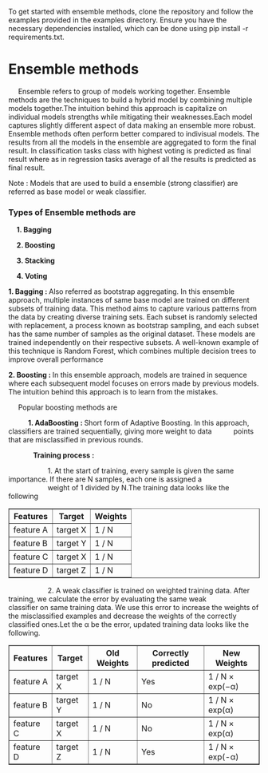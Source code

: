 <p> To get started with ensemble methods, clone the repository and follow the examples provided in the examples directory. Ensure you have the necessary dependencies installed, which can be done using pip install -r requirements.txt.</p>


<h1> Ensemble methods </h1>


<p> &nbsp;&nbsp;&nbsp;&nbsp;&nbsp;Ensemble refers to group of models working together. Ensemble methods are the techniques to build a hybrid model by combining multiple models together.The intuition behind this approach is capitalize on individual models strengths while mitigating their weaknesses.Each model captures slightly different aspect of data making an ensemble more robust. Ensemble methods often perform better compared to indivisual models. The results from all the models in the ensemble are aggregated to form the final result. In classification tasks class with highest voting is predicted as final result where as in regression tasks average of all the results is predicted as final result.
</p>
<p>Note : Models that are used to build a ensemble (strong classifier) are referred as base model or weak classifier.</p> 
<h3>Types of Ensemble methods are </h2>
<p><strong>&nbsp;&nbsp;&nbsp;&nbsp;&nbsp;1. Bagging</strong></p>
<p><strong>&nbsp;&nbsp;&nbsp;&nbsp;&nbsp;2. Boosting</strong></p>
<p><strong>&nbsp;&nbsp;&nbsp;&nbsp;&nbsp;3. Stacking</strong></p>
<p><strong>&nbsp;&nbsp;&nbsp;&nbsp;&nbsp;4. Voting</strong></p>

<p> </p>
<p><strong>1. Bagging : </strong>Also referred as bootstrap aggregating. In this ensemble approach, multiple instances of same base model are trained on different subsets of training data. This method aims to capture various patterns from the data by creating diverse training sets. Each subset is randomly selected with replacement, a process known as bootstrap sampling, and each subset has the same number of samples as the original dataset.  These models are trained independently on their respective subsets. A well-known example of this technique is Random Forest, which combines multiple decision trees to improve overall performance</p>
<p> </p>
<p><strong>2. Boosting : </strong>In this ensemble approach, models are trained in sequence where each subsequent model focuses on errors made by previous models. The intuition behind this approach is to learn from the mistakes.  
</p> 
<p>&nbsp;&nbsp;&nbsp;&nbsp;&nbsp;Popular boosting methods are </p>
<p>&nbsp;&nbsp;&nbsp;&nbsp;&nbsp;&nbsp;&nbsp;&nbsp;&nbsp;&nbsp;<strong>1. AdaBoosting : </strong> Short form of Adaptive Boosting. In this approach, classifiers are trained sequentially, giving more weight to data &nbsp;&nbsp;&nbsp;&nbsp;&nbsp;&nbsp;&nbsp;&nbsp;&nbsp;&nbsp;points that are misclassified in previous rounds. </p>
<p><strong> &nbsp;&nbsp;&nbsp;&nbsp;&nbsp;&nbsp;&nbsp;&nbsp;&nbsp;&nbsp;&nbsp;&nbsp;&nbsp;&nbsp;&nbsp;Training process :</strong></p>
<p>&nbsp;&nbsp;&nbsp;&nbsp;&nbsp;&nbsp;&nbsp;&nbsp;&nbsp;&nbsp;&nbsp;&nbsp;&nbsp;&nbsp;&nbsp;&nbsp;&nbsp;&nbsp;&nbsp;&nbsp;1. At the start of training, every sample is given the same importance. If there are N samples, each one is assigned a  &nbsp;&nbsp;&nbsp;&nbsp;&nbsp;&nbsp;&nbsp;&nbsp;&nbsp;&nbsp;&nbsp;&nbsp;&nbsp;&nbsp;&nbsp;&nbsp;&nbsp;&nbsp;&nbsp;&nbsp;weight of 1 divided by N.The training data looks like the following </p>
<table border="1" align="center"> <thead>
            <tr>
                <th>Features</th>
                <th>Target</th>
                <th>Weights</th>
            </tr>
        </thead>
        <tbody>
            <tr>
                <td>feature A</td>
                <td>target X</td>
                <td>1 / N</td>
            </tr>
            <tr>
                <td>feature B</td>
                <td>target Y</td>
                <td>1 / N</td>
            </tr>
            <tr>
                <td>feature C</td>
                <td>target X</td>
                <td>1 / N</td>
            </tr>
            <tr>
                <td>feature D</td>
                <td>target Z</td>
                <td>1 / N</td>
            </tr>
        </tbody>
</table>
<p>&nbsp;&nbsp;&nbsp;&nbsp;&nbsp;&nbsp;&nbsp;&nbsp;&nbsp;&nbsp;&nbsp;&nbsp;&nbsp;&nbsp;&nbsp;&nbsp;&nbsp;&nbsp;&nbsp;&nbsp;2. A weak classifier is trained on weighted training data. After training, we calculate the error by evaluating the same weak &nbsp;&nbsp;&nbsp;&nbsp;&nbsp;&nbsp;&nbsp;&nbsp;&nbsp;&nbsp;&nbsp;&nbsp;&nbsp;&nbsp;&nbsp;&nbsp;&nbsp;&nbsp;&nbsp;&nbsp; classifier on same training data. We use this error to increase the weights of the misclassified examples and decrease the weights of the correctly classified ones.Let the α be the error, updated training data looks like the following. </p>
<table border="1" align="center"> <thead>
            <tr>
                <th>Features</th>
                <th>Target</th>
                <th>Old Weights</th>
                <th>Correctly predicted</th>
                <th>New Weights</th>
            </tr>
        </thead>
        <tbody>
            <tr>
                <td>feature A</td>
                <td>target X</td>
                <td>1 / N</td>
                <td> Yes </td>
                <td>1 / N × exp(−α)</td> 
            </tr>
            <tr>
                <td>feature B</td>
                <td>target Y</td>
                <td>1 / N</td>
                <td> No </td>
                <td> 1 / N × exp(α) </td>
            </tr>
            <tr>
                <td>feature C</td>
                <td>target X</td>
                <td>1 / N</td>
                <td> No </td>
                <td>  1 / N × exp(α) </td>
            </tr>
            <tr>
                <td>feature D</td>
                <td>target Z</td>
                <td>1 / N</td>
                <td> Yes </td>
                <td>  1 / N × exp(-α)</td> 
            </tr>
        </tbody>
</table>
